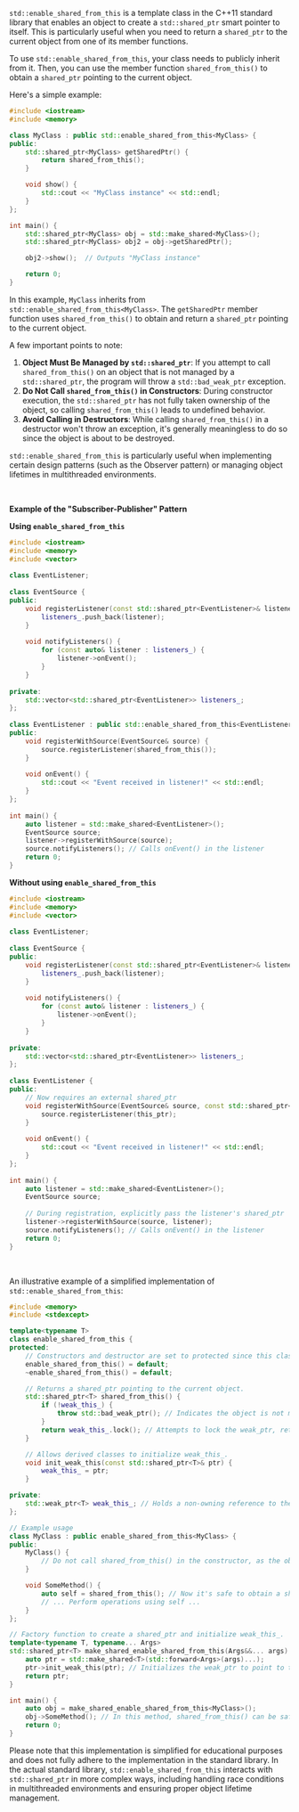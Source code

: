 `std::enable_shared_from_this` is a template class in the C++11 standard library that enables an object to create a `std::shared_ptr` smart pointer to itself. This is particularly useful when you need to return a `shared_ptr` to the current object from one of its member functions.

To use `std::enable_shared_from_this`, your class needs to publicly inherit from it. Then, you can use the member function `shared_from_this()` to obtain a `shared_ptr` pointing to the current object.

Here's a simple example:

```cpp
#include <iostream>
#include <memory>

class MyClass : public std::enable_shared_from_this<MyClass> {
public:
    std::shared_ptr<MyClass> getSharedPtr() {
        return shared_from_this();
    }

    void show() {
        std::cout << "MyClass instance" << std::endl;
    }
};

int main() {
    std::shared_ptr<MyClass> obj = std::make_shared<MyClass>();
    std::shared_ptr<MyClass> obj2 = obj->getSharedPtr();

    obj2->show();  // Outputs "MyClass instance"

    return 0;
}
```

In this example, `MyClass` inherits from `std::enable_shared_from_this<MyClass>`. The `getSharedPtr` member function uses `shared_from_this()` to obtain and return a `shared_ptr` pointing to the current object.

A few important points to note:

1. **Object Must Be Managed by `std::shared_ptr`**: If you attempt to call `shared_from_this()` on an object that is not managed by a `std::shared_ptr`, the program will throw a `std::bad_weak_ptr` exception.
2. **Do Not Call `shared_from_this()` in Constructors**: During constructor execution, the `std::shared_ptr` has not fully taken ownership of the object, so calling `shared_from_this()` leads to undefined behavior.
3. **Avoid Calling in Destructors**: While calling `shared_from_this()` in a destructor won't throw an exception, it's generally meaningless to do so since the object is about to be destroyed.

`std::enable_shared_from_this` is particularly useful when implementing certain design patterns (such as the Observer pattern) or managing object lifetimes in multithreaded environments.

</br>

**Example of the "Subscriber-Publisher" Pattern**

**Using `enable_shared_from_this`**

```cpp
#include <iostream>  
#include <memory>  
#include <vector>  
  
class EventListener;  
  
class EventSource {  
public:  
    void registerListener(const std::shared_ptr<EventListener>& listener) {  
        listeners_.push_back(listener);  
    }  
  
    void notifyListeners() {  
        for (const auto& listener : listeners_) {  
            listener->onEvent();  
        }  
    }  
  
private:  
    std::vector<std::shared_ptr<EventListener>> listeners_;  
};  
  
class EventListener : public std::enable_shared_from_this<EventListener> {  
public:  
    void registerWithSource(EventSource& source) {  
        source.registerListener(shared_from_this());  
    }  
  
    void onEvent() {  
        std::cout << "Event received in listener!" << std::endl;  
    }  
};  
  
int main() {  
    auto listener = std::make_shared<EventListener>();  
    EventSource source;  
    listener->registerWithSource(source);  
    source.notifyListeners(); // Calls onEvent() in the listener  
    return 0;  
}
```

**Without using `enable_shared_from_this`**

```cpp
#include <iostream>    
#include <memory>    
#include <vector>    
    
class EventListener;    
    
class EventSource {    
public:    
    void registerListener(const std::shared_ptr<EventListener>& listener) {    
        listeners_.push_back(listener);    
    }    
    
    void notifyListeners() {    
        for (const auto& listener : listeners_) {    
            listener->onEvent();    
        }    
    }    
    
private:    
    std::vector<std::shared_ptr<EventListener>> listeners_;    
};    
    
class EventListener {    
public:    
    // Now requires an external shared_ptr  
    void registerWithSource(EventSource& source, const std::shared_ptr<EventListener>& this_ptr) {    
        source.registerListener(this_ptr);    
    }    
    
    void onEvent() {    
        std::cout << "Event received in listener!" << std::endl;    
    }    
};    
    
int main() {    
    auto listener = std::make_shared<EventListener>();    
    EventSource source;    
      
    // During registration, explicitly pass the listener's shared_ptr  
    listener->registerWithSource(source, listener);    
    source.notifyListeners(); // Calls onEvent() in the listener  
    return 0;    
}
```


</br>

An illustrative example of a simplified implementation of `std::enable_shared_from_this`:

```cpp
#include <memory>
#include <stdexcept>

template<typename T>
class enable_shared_from_this {
protected:
    // Constructors and destructor are set to protected since this class is designed for inheritance.
    enable_shared_from_this() = default;
    ~enable_shared_from_this() = default;

    // Returns a shared_ptr pointing to the current object.
    std::shared_ptr<T> shared_from_this() {
        if (!weak_this_) {
            throw std::bad_weak_ptr(); // Indicates the object is not managed by a shared_ptr.
        }
        return weak_this_.lock(); // Attempts to lock the weak_ptr, returning an empty shared_ptr if expired.
    }

    // Allows derived classes to initialize weak_this_.
    void init_weak_this(const std::shared_ptr<T>& ptr) {
        weak_this_ = ptr;
    }

private:
    std::weak_ptr<T> weak_this_; // Holds a non-owning reference to the object.
};

// Example usage
class MyClass : public enable_shared_from_this<MyClass> {
public:
    MyClass() {
        // Do not call shared_from_this() in the constructor, as the object might not be fully constructed.
    }

    void SomeMethod() {
        auto self = shared_from_this(); // Now it's safe to obtain a shared_ptr.
        // ... Perform operations using self ...
    }
};

// Factory function to create a shared_ptr and initialize weak_this_.
template<typename T, typename... Args>
std::shared_ptr<T> make_shared_enable_shared_from_this(Args&&... args) {
    auto ptr = std::make_shared<T>(std::forward<Args>(args)...);
    ptr->init_weak_this(ptr); // Initializes the weak_ptr to point to the shared_ptr.
    return ptr;
}

int main() {
    auto obj = make_shared_enable_shared_from_this<MyClass>();
    obj->SomeMethod(); // In this method, shared_from_this() can be safely called.
    return 0;
}
```

Please note that this implementation is simplified for educational purposes and does not fully adhere to the implementation in the standard library. In the actual standard library, `std::enable_shared_from_this` interacts with `std::shared_ptr` in more complex ways, including handling race conditions in multithreaded environments and ensuring proper object lifetime management.